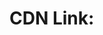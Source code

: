 # CDN Link:

<link href="https://unpkg.com/tailwindcss@^1.0/dist/tailwind.min.css"
      rel="stylesheet"/>
